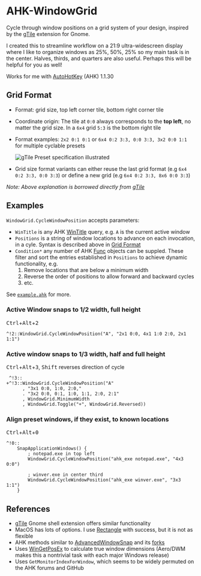 # AHK-WindowGrid
Cycle through window positions on a grid system of your design, inspired by the [gTile](https://github.com/gTile/gTile) extension for Gnome.

I created this to streamline workflow on a 21:9 ultra-widescreen display where I like to organize windows as 25%, 50%, 25% so my main task is in the center. Halves, thirds, and quarters are also useful. Perhaps this will be helpful for you as well!

Works for me with [AutoHotKey](https://autohotkey.com) (AHK) 1.1.30

## Grid Format

  * Format: grid size, top left corner tile, bottom right corner tile
  * Coordinate origin: The tile at `0:0` always corresponds to the **top left**, no matter the grid size. 
    In a `6x4` grid `5:3` is the bottom right tile
  * Format examples: `2x2 0:1 0:1` or `6x4 0:2 3:3, 0:0 3:3, 3x2 0:0 1:1` for multiple cyclable presets
    
    ![gTile Preset specification illustrated](https://user-images.githubusercontent.com/11145016/57080232-61310a00-6cf2-11e9-9ba2-bdd55b62fd2c.png)
    <!--
    | columns → | index    | 0         | 1         | 2         |
    | --------- | -------- | --------- | --------- | --------- |
    | **rows**  | **0**    | 0:0       | 1:0       | 2:0       |
    | **↓**     | **1**    | 0:1       | 1:1       | 2:1       |
    -->
  * Grid size format variants can either reuse the last grid format (e.g `6x4 0:2 3:3, 0:0 3:3`) or define a new grid (e.g `6x4 0:2 3:3, 8x6 0:0 3:3`)

*Note: Above explanation is borrowed directly from [gTile](https://github.com/gTile/gTile#configuration)*


## Examples

`WindowGrid.CycleWindowPosition` accepts parameters:
* `WinTitle` is any AHK [WinTitle](https://www.autohotkey.com/docs/misc/WinTitle.htm) query, e.g. `A` is the current active window
* `Positions` is a string of window locations to advance on each invocation, in a cyle. Syntax is described above in [Grid Format](#GridFormat)
* `Condition*` any number of AHK [Func](https://www.autohotkey.com/docs/objects/Func.htm) objects can be suppled. These filter and sort the entries established in `Positions` to achieve dynamic functionality, e.g.
    1. Remove locations that are below a minimum width
    2. Reverse the order of positions to allow forward and backward cycles
    3. etc.

See [`example.ahk`](example.ahk) for more. 

### Active Window snaps to 1/2 width, full height
<kbd>Ctrl</kbd>+<kbd>Alt</kbd>+<kbd>2</kbd>
```
^!2::WindowGrid.CycleWindowPosition("A", "2x1 0:0, 4x1 1:0 2:0, 2x1 1:1")
```

### Active window snaps to 1/3 width, half and full height
<kbd>Ctrl</kbd>+<kbd>Alt</kbd>+<kbd>3</kbd>, <kbd>Shift</kbd> reverses direction of cycle
```
 ^!3::
+^!3::WindowGrid.CycleWindowPosition("A"
      , "3x1 0:0, 1:0, 2:0,"
      . "3x2 0:0, 0:1, 1:0, 1:1, 2:0, 2:1"
      , WindowGrid.MinimumWidth
      , WindowGrid.Toggle("+", WindowGrid.Reversed))
```

### Align preset windows, if they exist, to known locations
<kbd>Ctrl</kbd>+<kbd>Alt</kbd>+<kbd>0</kbd>
```
^!0::
	SnapApplicationWindows() {
		; notepad.exe in top left
		WindowGrid.CycleWindowPosition("ahk_exe notepad.exe", "4x3 0:0")
		
		; winver.exe in center third
		WindowGrid.CycleWindowPosition("ahk_exe winver.exe", "3x3 1:1")
	}
```

## References

* [gTile](https://github.com/gTile/gTile) Gnome shell extension offers similar functionality
* MacOS has lots of options. I use [Rectangle](https://rectangleapp.com/) with success, but it is not as flexible
* AHK methods similar to [AdvancedWindowSnap](https://gist.github.com/AWMooreCO/1ef708055a11862ca9dc) and its [forks](https://gist.github.com/park-brian/f3f790e559e5145b99bf0f19c7928dd8)
* Uses [WinGetPosEx](https://github.com/pacobyte/AutoHotkey-Lib-WinGetPosEx) to calculate true window dimensions (Aero/DWM makes this a nontrivial task with each major Windows release)
* Uses `GetMonitorIndexForWindow`, which seems to be widely permuted on the AHK forums and GitHub
